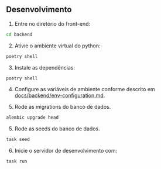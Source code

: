 ## Desenvolvimento

1. Entre no diretório do front-end:

```bash
cd backend
```

2. Ativie o ambiente virtual do python:

```bash
poetry shell
```

3. Instale as dependências:

```bash
poetry shell
```

4. Configure as variáveis de ambiente conforme descrito em [docs/backend/env-configuration.md](docs/backend/env-configuration.md).

4. Rode as migrations do banco de dados.

```bash
alembic upgrade head
```

5. Rode as seeds do banco de dados.

```bash
task seed
```

6. Inicie o servidor de desenvolvimento com:

```bash
task run
```